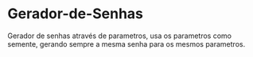 # Gerador-de-Senhas
Gerador de senhas através de parametros, usa os parametros como semente, gerando sempre a mesma senha para os mesmos parametros.
